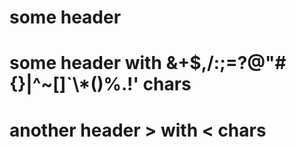 # some header

# some header with &+$,/:;=?@"#{}|^~[]`\\*()%.!' chars

# another header > with < chars
